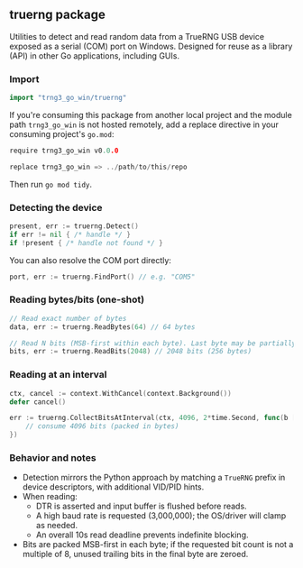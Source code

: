 ## truerng package

Utilities to detect and read random data from a TrueRNG USB device exposed as a serial (COM) port on Windows. Designed for reuse as a library (API) in other Go applications, including GUIs.

### Import

```go
import "trng3_go_win/truerng"
```

If you're consuming this package from another local project and the module path `trng3_go_win` is not hosted remotely, add a replace directive in your consuming project's `go.mod`:

```go
require trng3_go_win v0.0.0

replace trng3_go_win => ../path/to/this/repo
```

Then run `go mod tidy`.

### Detecting the device

```go
present, err := truerng.Detect()
if err != nil { /* handle */ }
if !present { /* handle not found */ }
```

You can also resolve the COM port directly:

```go
port, err := truerng.FindPort() // e.g. "COM5"
```

### Reading bytes/bits (one-shot)

```go
// Read exact number of bytes
data, err := truerng.ReadBytes(64) // 64 bytes

// Read N bits (MSB-first within each byte). Last byte may be partially filled.
bits, err := truerng.ReadBits(2048) // 2048 bits (256 bytes)
```

### Reading at an interval

```go
ctx, cancel := context.WithCancel(context.Background())
defer cancel()

err := truerng.CollectBitsAtInterval(ctx, 4096, 2*time.Second, func(b []byte) {
    // consume 4096 bits (packed in bytes)
})
```

### Behavior and notes
- Detection mirrors the Python approach by matching a `TrueRNG` prefix in device descriptors, with additional VID/PID hints.
- When reading:
  - DTR is asserted and input buffer is flushed before reads.
  - A high baud rate is requested (3,000,000); the OS/driver will clamp as needed.
  - An overall 10s read deadline prevents indefinite blocking.
- Bits are packed MSB-first in each byte; if the requested bit count is not a multiple of 8, unused trailing bits in the final byte are zeroed.



